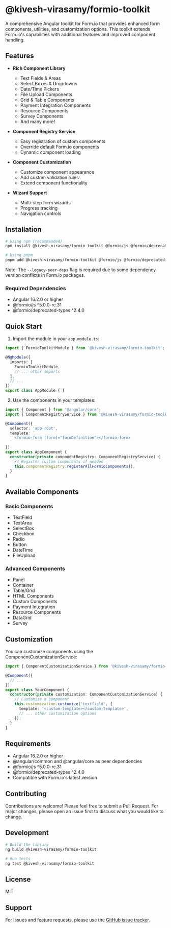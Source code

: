 # @kivesh-virasamy/formio-toolkit

A comprehensive Angular toolkit for Form.io that provides enhanced form components, utilities, and customization options. This toolkit extends Form.io's capabilities with additional features and improved component handling.

## Features

- **Rich Component Library**
  - Text Fields & Areas
  - Select Boxes & Dropdowns
  - Date/Time Pickers
  - File Upload Components
  - Grid & Table Components
  - Payment Integration Components
  - Resource Components
  - Survey Components
  - And many more!

- **Component Registry Service**
  - Easy registration of custom components
  - Override default Form.io components
  - Dynamic component loading

- **Component Customization**
  - Customize component appearance
  - Add custom validation rules
  - Extend component functionality

- **Wizard Support**
  - Multi-step form wizards
  - Progress tracking
  - Navigation controls

## Installation

```bash
# Using npm (recommended)
npm install @kivesh-virasamy/formio-toolkit @formio/js @formio/deprecated-types --legacy-peer-deps

# Using pnpm
pnpm add @kivesh-virasamy/formio-toolkit @formio/js @formio/deprecated-types --legacy-peer-deps
```

Note: The `--legacy-peer-deps` flag is required due to some dependency version conflicts in Form.io packages.

### Required Dependencies
- Angular 16.2.0 or higher
- @formio/js ^5.0.0-rc.31
- @formio/deprecated-types ^2.4.0

## Quick Start

1. Import the module in your `app.module.ts`:

```typescript
import { FormioToolkitModule } from '@kivesh-virasamy/formio-toolkit';

@NgModule({
  imports: [
    FormioToolkitModule,
    // ... other imports
  ],
  // ...
})
export class AppModule { }
```

2. Use the components in your templates:

```typescript
import { Component } from '@angular/core';
import { ComponentRegistryService } from '@kivesh-virasamy/formio-toolkit';

@Component({
  selector: 'app-root',
  template: `
    <formio-form [form]="formDefinition"></formio-form>
  `
})
export class AppComponent {
  constructor(private componentRegistry: ComponentRegistryService) {
    // Register custom components if needed
    this.componentRegistry.registerAllFormioComponents();
  }
}
```

## Available Components

### Basic Components
- TextField
- TextArea
- SelectBox
- Checkbox
- Radio
- Button
- DateTime
- FileUpload

### Advanced Components
- Panel
- Container
- Table/Grid
- HTML Components
- Custom Components
- Payment Integration
- Resource Components
- DataGrid
- Survey

## Customization

You can customize components using the ComponentCustomizationService:

```typescript
import { ComponentCustomizationService } from '@kivesh-virasamy/formio-toolkit';

@Component({
  // ...
})
export class YourComponent {
  constructor(private customization: ComponentCustomizationService) {
    // Customize a component
    this.customization.customize('textfield', {
      template: '<custom-template></custom-template>',
      // ... other customization options
    });
  }
}
```

## Requirements

- Angular 16.2.0 or higher
- @angular/common and @angular/core as peer dependencies
- @formio/js ^5.0.0-rc.31
- @formio/deprecated-types ^2.4.0
- Compatible with Form.io's latest version

## Contributing

Contributions are welcome! Please feel free to submit a Pull Request. For major changes, please open an issue first to discuss what you would like to change.

## Development

```bash
# Build the library
ng build @kivesh-virasamy/formio-toolkit

# Run tests
ng test @kivesh-virasamy/formio-toolkit
```

## License

MIT 

## Support

For issues and feature requests, please use the [GitHub issue tracker](https://github.com/kivesh-cloud/formio-toolkit/issues).
